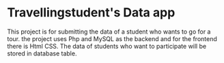 # Travellingstudent's Data app

This project is for submitting the data of a student who wants to go for a tour.
the project uses Php and MySQL as the backend and for the frontend there is Html CSS.
The data of students who want to participate will be stored in database table.

